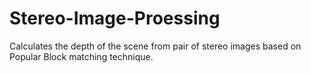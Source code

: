 # Stereo-Image-Proessing
Calculates the depth of the scene from pair of stereo images based on Popular Block matching technique.
